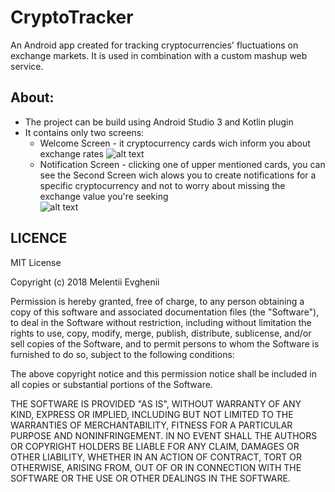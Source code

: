 # CryptoTracker
An Android app created for tracking cryptocurrencies' fluctuations on exchange markets. It is used in combination with a custom mashup web service. 

## About:
- The project can be build using Android Studio 3 and Kotlin plugin
- It contains only two screens:
  - Welcome Screen - it cryptocurrency cards wich inform you about exchange rates
  ![alt text](https://github.com/Krunckit/UniProjectCryptoTracker/blob/develop/screenshots/Welcome_Screen.PNG?raw=true)
  - Notification Screen - clicking one of upper mentioned cards, you can see the Second Screen wich alows you to create notifications for a specific  cryptocurrency and not to worry about missing the exchange value you're seeking  
  ![alt text](https://github.com/Krunckit/UniProjectCryptoTracker/blob/develop/screenshots/Notification_Screen.PNG?raw=true)

## LICENCE
MIT License

Copyright (c) 2018 Melentii Evghenii

Permission is hereby granted, free of charge, to any person obtaining a copy
of this software and associated documentation files (the "Software"), to deal
in the Software without restriction, including without limitation the rights
to use, copy, modify, merge, publish, distribute, sublicense, and/or sell
copies of the Software, and to permit persons to whom the Software is
furnished to do so, subject to the following conditions:

The above copyright notice and this permission notice shall be included in all
copies or substantial portions of the Software.

THE SOFTWARE IS PROVIDED "AS IS", WITHOUT WARRANTY OF ANY KIND, EXPRESS OR
IMPLIED, INCLUDING BUT NOT LIMITED TO THE WARRANTIES OF MERCHANTABILITY,
FITNESS FOR A PARTICULAR PURPOSE AND NONINFRINGEMENT. IN NO EVENT SHALL THE
AUTHORS OR COPYRIGHT HOLDERS BE LIABLE FOR ANY CLAIM, DAMAGES OR OTHER
LIABILITY, WHETHER IN AN ACTION OF CONTRACT, TORT OR OTHERWISE, ARISING FROM,
OUT OF OR IN CONNECTION WITH THE SOFTWARE OR THE USE OR OTHER DEALINGS IN THE
SOFTWARE.
